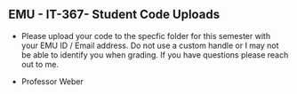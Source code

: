 ## EMU - IT-367- Student Code Uploads

- Please upload your code to the specfic folder for this semester with your EMU ID / Email address. Do not use a custom handle or I may not be able to identify you when grading. If you have questions please reach out to me.

- Professor Weber